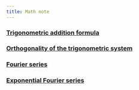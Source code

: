 ```yaml
---
title: Math note
---
```


### [Trigonometric addition formula](https://enginebeast.github.io/math_note/trigo_add/)

### [Orthogonality of the trigonometric system](https://enginebeast.github.io/math_note/orthogonal_tri)

### [Fourier series](https://enginebeast.github.io/math_note/fourier_series/)

### [Exponential Fourier series](https://enginebeast.github.io/math_note/exponential_fourier/)

